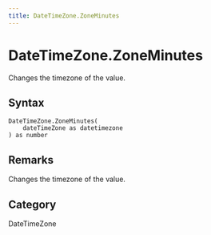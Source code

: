 ```yaml
---
title: DateTimeZone.ZoneMinutes
---
```


# DateTimeZone.ZoneMinutes


Changes the timezone of the value.


## Syntax

```powerquery
DateTimeZone.ZoneMinutes(
    dateTimeZone as datetimezone
) as number
```


## Remarks

Changes the timezone of the value.



## Category
DateTimeZone
